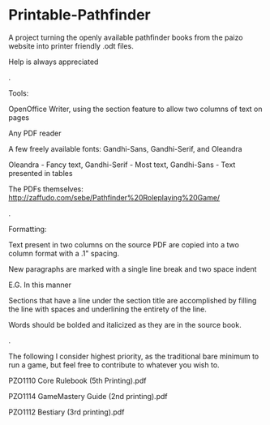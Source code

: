 # Printable-Pathfinder
A project turning the openly available pathfinder books from the paizo website into printer friendly .odt files.

Help is always appreciated

.

Tools:

OpenOffice Writer, using the section feature to allow two columns of text on pages

Any PDF reader

A few freely available fonts: Gandhi-Sans, Gandhi-Serif, and Oleandra

Oleandra - Fancy text, Gandhi-Serif - Most text, Gandhi-Sans - Text presented in tables

The PDFs themselves: http://zaffudo.com/sebe/Pathfinder%20Roleplaying%20Game/

.

Formatting:

Text present in two columns on the source PDF are copied into a two column format with a .1" spacing.

New paragraphs are marked with a single line break and two space indent

  E.G. In this manner
  
Sections that have a line under the section title are accomplished by filling the line with spaces and underlining the entirety of the line.

Words should be bolded and italicized as they are in the source book.

.

The following I consider highest priority, as the traditional bare minimum to run a game, but feel free to contribute to whatever you wish to.

PZO1110 Core Rulebook (5th Printing).pdf

PZO1114 GameMastery Guide (2nd printing).pdf

PZO1112 Bestiary (3rd printing).pdf
